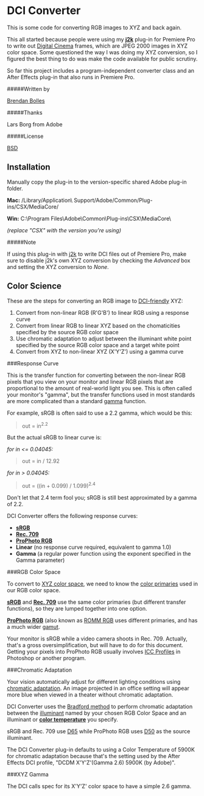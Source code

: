 DCI Converter
=============

This is some code for converting RGB images to XYZ and back again.

This all started because people were using my [**j2k**](http://www.fnordware.com/j2k) plug-in for Premiere Pro to write out [Digital Cinema](http://en.wikipedia.org/wiki/Digital_Cinema_Package) frames, which are JPEG 2000 images in XYZ color space. Some questioned the way I was doing my XYZ conversion, so I figured the best thing to do was make the code available for public scrutiny.

So far this project includes a program-independent converter class and an After Effects plug-in that also runs in Premiere Pro.


#####Written by

[Brendan Bolles](http://github.com/fnordware/)


#####Thanks

Lars Borg from Adobe


#####License

[BSD](http://opensource.org/licenses/BSD-2-Clause)


Installation
------------

Manually copy the plug-in to the version-specific shared Adobe plug-in folder.

**Mac:** /Library/Application\ Support/Adobe/Common/Plug-ins/CSX/MediaCore/

**Win:** C:\Program Files\Adobe\Common\Plug-ins\CSX\MediaCore\

*(replace "CSX" with the version you're using)*

#####Note

If using this plug-in with [j2k](http://www.fnordware.com/j2k) to write DCI files out of Premiere Pro, make sure to disable j2k's own XYZ conversion by checking the *Advanced* box and setting the XYZ conversion to *None*.


Color Science
-------------

These are the steps for converting an RGB image to [DCI-friendly](http://en.wikipedia.org/wiki/Digital_cinema#Technology) XYZ:

1. Convert from non-linear RGB (R'G'B') to linear RGB using a response curve
2. Convert from linear RGB to linear XYZ based on the chomaticities specified by the source RGB color space
3. Use chromatic adaptation to adjust between the illuminant white point specified by the source RGB color space and a target white point
4. Convert from XYZ to non-linear XYZ (X'Y'Z') using a gamma curve


###Response Curve

This is the transfer function for converting between the non-linear RGB pixels that you view on your monitor and linear RGB pixels that are proportional to the amount of real-world light you see. This is often called your monitor's "gamma", but the transfer functions used in most standards are more complicated than a standard [gamma](http://en.wikipedia.org/wiki/Gamma_correction) function.

For example, sRGB is often said to use a 2.2 gamma, which would be this:

> out = in<sup>2.2</sup>

But the actual sRGB to linear curve is:

*for in <= 0.04045:*
> out = in / 12.92

*for in > 0.04045:*
> out = ((in + 0.099) / 1.099)<sup>2.4</sup>

Don't let that 2.4 term fool you; sRGB is still best approximated by a gamma of 2.2.

DCI Converter offers the following response curves:

* [**sRGB**](http://en.wikipedia.org/wiki/SRGB)
* [**Rec. 709**](http://www.poynton.com/notes/colour_and_gamma/GammaFAQ.html#gamma_correction)
* [**ProPhoto RGB**](http://en.wikipedia.org/wiki/ProPhoto_RGB_color_space)
* **Linear** (no response curve required, equivalent to gamma 1.0)
* **Gamma** (a regular power function using the exponent specified in the Gamma parameter)


###RGB Color Space

To convert to [XYZ color space](http://en.wikipedia.org/wiki/XYZ_color_space), we need to know the [color primaries](http://en.wikipedia.org/wiki/Primary_color) used in our RGB color space.

[**sRGB**](http://www.color.org/chardata/rgb/srgb.xalter) and [**Rec. 709**](http://en.wikipedia.org/wiki/Rec._709) use the same color primaries (but different transfer functions), so they are lumped together into one option.

[**ProPhoto RGB**](http://en.wikipedia.org/wiki/ProPhoto_RGB_color_space) (also known as [ROMM RGB](http://www.color.org/ROMMRGB.pdf) uses different primaries, and has a much wider [gamut](http://en.wikipedia.org/wiki/Gamut).

Your monitor is sRGB while a video camera shoots in Rec. 709. Actually, that's a gross oversimplification, but will have to do for this document. Getting your pixels into ProPhoto RGB usually involves [ICC Profiles](http://en.wikipedia.org/wiki/ICC_profile) in Photoshop or another program.


###Chromatic Adaptation

Your vision automatically adjust for different lighting conditions using [chromatic adaptation](http://en.wikipedia.org/wiki/Chromatic_adaptation). An image projected in an office setting will appear more blue when viewed in a theater without chromatic adaptation.

DCI Converter uses the [Bradford method](http://www.brucelindbloom.com/index.html?Eqn_ChromAdapt.html) to perform chromatic adaptation between the [illuminant](http://en.wikipedia.org/wiki/Standard_illuminant) named by your chosen RGB Color Space and an illuminant or [**color temperature**](http://en.wikipedia.org/wiki/Color_temperature) you specify.

sRGB and Rec. 709 use [D65](http://en.wikipedia.org/wiki/Illuminant_D65) while ProPhoto RGB uses [D50](http://en.wikipedia.org/wiki/Standard_illuminant#Illuminant_series_D) as the source illuminant.

The DCI Converter plug-in defaults to using a Color Temperature of 5900K for chromatic adaptation because that's the setting used by the After Effects DCI profile, "DCDM X'Y'Z'(Gamma 2.6) 5900K (by Adobe)".


###XYZ Gamma

The DCI calls spec for its X'Y'Z' color space to have a simple 2.6 gamma.

  
    
